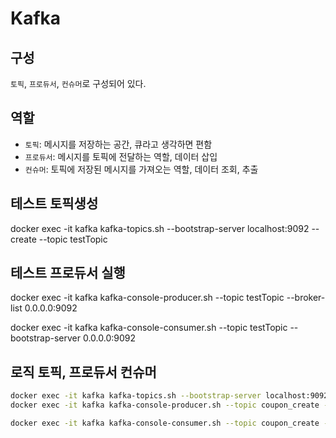 # Kafka

## 구성
`토픽`, `프로듀서`, `컨슈머`로 구성되어 있다.

## 역할
- `토픽`: 메시지를 저장하는 공간, 큐라고 생각하면 편함
- `프로듀서`: 메시지를 토픽에 전달하는 역할, 데이터 삽입
- `컨슈머`: 토픽에 저장된 메시지를 가져오는 역할, 데이터 조회, 추출

## 테스트 토픽생성
docker exec -it kafka kafka-topics.sh --bootstrap-server localhost:9092 --create --topic testTopic

## 테스트 프로듀서 실행
docker exec -it kafka kafka-console-producer.sh --topic testTopic --broker-list 0.0.0.0:9092

docker exec -it kafka kafka-console-consumer.sh --topic testTopic --bootstrap-server 0.0.0.0:9092

## 로직 토픽, 프로듀서 컨슈머
```bash
docker exec -it kafka kafka-topics.sh --bootstrap-server localhost:9092 --create --topic coupon_create
docker exec -it kafka kafka-console-producer.sh --topic coupon_create --broker-list 0.0.0.0:9092

docker exec -it kafka kafka-console-consumer.sh --topic coupon_create --bootstrap-server 0.0.0.0:9092 --key-deserializer "org.apache.kafka.common.serialization.StringDeserializer" --value-deserializer "org.apache.kafka.common.serialization.LongDeserializer"

```